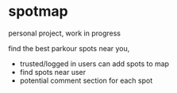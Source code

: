 # spotmap
personal project, work in progress

find the best parkour spots near you, 

- trusted/logged in users can add spots to map
- find spots near user
- potential comment section for each spot
  
